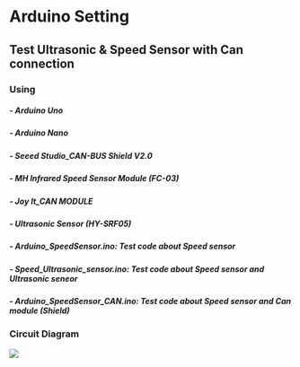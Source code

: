 # Arduino Setting

## Test Ultrasonic & Speed Sensor with Can connection

### Using
##### - Arduino Uno
##### - Arduino Nano
##### - Seeed Studio_CAN-BUS Shield V2.0
##### - MH Infrared Speed Sensor Module (FC-03)
##### - Joy It_CAN MODULE
##### - Ultrasonic Sensor (HY-SRF05)

##### - Arduino_SpeedSensor.ino: Test code about Speed sensor
##### - Speed_Ultrasonic_sensor.ino: Test code about Speed sensor and Ultrasonic seneor 
##### - Arduino_SpeedSensor_CAN.ino: Test code about Speed sensor and Can module (Shield)

### Circuit Diagram

<img src="https://github.com/Ho-mmd/DES_Project2/assets/55338823/2ef7eca3-f972-44de-add6-74e1a42d78a5">

